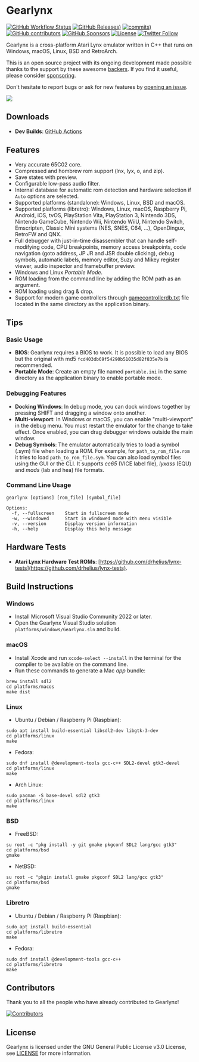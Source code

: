 # Gearlynx

[![GitHub Workflow Status](https://img.shields.io/github/actions/workflow/status/drhelius/Gearlynx/gearlynx.yml)](https://github.com/drhelius/Gearlynx/actions/workflows/gearlynx.yml)
[![GitHub Releases)](https://img.shields.io/github/v/tag/drhelius/Gearlynx?label=version)](https://github.com/drhelius/Gearlynx/releases)
[![commits)](https://img.shields.io/github/commit-activity/t/drhelius/Gearlynx)](https://github.com/drhelius/Gearlynx/commits/main)
[![GitHub contributors](https://img.shields.io/github/contributors/drhelius/Gearlynx)](https://github.com/drhelius/Gearlynx/graphs/contributors)
[![GitHub Sponsors](https://img.shields.io/github/sponsors/drhelius)](https://github.com/sponsors/drhelius)
[![License](https://img.shields.io/github/license/drhelius/Gearlynx)](https://github.com/drhelius/Gearlynx/blob/main/LICENSE)
[![Twitter Follow](https://img.shields.io/twitter/follow/drhelius)](https://x.com/drhelius)

Gearlynx is a cross-platform Atari Lynx emulator written in C++ that runs on Windows, macOS, Linux, BSD and RetroArch.

This is an open source project with its ongoing development made possible thanks to the support by these awesome [backers](backers.md). If you find it useful, please consider [sponsoring](https://github.com/sponsors/drhelius).

Don't hesitate to report bugs or ask for new features by [opening an issue](https://github.com/drhelius/Gearlynx/issues).

<img src="http://www.geardome.com/files/gearlynx/gearlynx_debug_06.png">

## Downloads

- **Dev Builds**: [GitHub Actions](https://github.com/drhelius/Gearlynx/actions/workflows/gearlynx.yml)

## Features

- Very accurate 65C02 core.
- Compressed and hombrew rom support (lnx, lyx, o, and zip).
- Save states with preview.
- Configurable low-pass audio filter.
- Internal database for automatic rom detection and hardware selection if `Auto` options are selected.
- Supported platforms (standalone): Windows, Linux, BSD and macOS.
- Supported platforms (libretro): Windows, Linux, macOS, Raspberry Pi, Android, iOS, tvOS, PlayStation Vita, PlayStation 3, Nintendo 3DS, Nintendo GameCube, Nintendo Wii, Nintendo WiiU, Nintendo Switch, Emscripten, Classic Mini systems (NES, SNES, C64, ...), OpenDingux, RetroFW and QNX.
- Full debugger with just-in-time disassembler that can handle self-modifying code, CPU breakpoints, memory access breakpoints, code navigation (goto address, JP JR and JSR double clicking), debug symbols, automatic labels, memory editor, Suzy and Mikey register viewer, audio inspector and framebuffer preview.
- Windows and Linux *Portable Mode*.
- ROM loading from the command line by adding the ROM path as an argument.
- ROM loading using drag & drop.
- Support for modern game controllers through [gamecontrollerdb.txt](https://github.com/mdqinc/SDL_GameControllerDB) file located in the same directory as the application binary.

## Tips

### Basic Usage
- **BIOS**: Gearlynx requires a BIOS to work. It is possible to load any BIOS but the original with md5 ```fcd403db69f54290b51035d82f835e7b``` is recommended.
- **Portable Mode**: Create an empty file named `portable.ini` in the same directory as the application binary to enable portable mode.

### Debugging Features
- **Docking Windows**: In debug mode, you can dock windows together by pressing SHIFT and dragging a window onto another.
- **Multi-viewport**: In Windows or macOS, you can enable "multi-viewport" in the debug menu. You must restart the emulator for the change to take effect. Once enabled, you can drag debugger windows outside the main window.
- **Debug Symbols**: The emulator automatically tries to load a symbol (.sym) file when loading a ROM. For example, for ```path_to_rom_file.rom``` it tries to load ```path_to_rom_file.sym```. You can also load symbol files using the GUI or the CLI. It supports *cc65* (VICE label file), *lyxass* (EQU) and *mads* (lab and hea) file formats.

### Command Line Usage
```
gearlynx [options] [rom_file] [symbol_file]

Options:
  -f, --fullscreen    Start in fullscreen mode
  -w, --windowed      Start in windowed mode with menu visible
  -v, --version       Display version information
  -h, --help          Display this help message
```

## Hardware Tests
- **Atari Lynx Hardware Test ROMs**: [https://github.com/drhelius/lynx-tests](https://github.com/drhelius/lynx-tests).

## Build Instructions

### Windows

- Install Microsoft Visual Studio Community 2022 or later.
- Open the Gearlynx Visual Studio solution `platforms/windows/Gearlynx.sln` and build.

### macOS

- Install Xcode and run `xcode-select --install` in the terminal for the compiler to be available on the command line.
- Run these commands to generate a Mac *app* bundle:

``` shell
brew install sdl2
cd platforms/macos
make dist
```

### Linux

- Ubuntu / Debian / Raspberry Pi (Raspbian):

``` shell
sudo apt install build-essential libsdl2-dev libgtk-3-dev
cd platforms/linux
make
```

- Fedora:

``` shell
sudo dnf install @development-tools gcc-c++ SDL2-devel gtk3-devel
cd platforms/linux
make
```

- Arch Linux:

``` shell
sudo pacman -S base-devel sdl2 gtk3
cd platforms/linux
make
```

### BSD

- FreeBSD:

``` shell
su root -c "pkg install -y git gmake pkgconf SDL2 lang/gcc gtk3"
cd platforms/bsd
gmake
```

- NetBSD:

``` shell
su root -c "pkgin install gmake pkgconf SDL2 lang/gcc gtk3"
cd platforms/bsd
gmake
```

### Libretro

- Ubuntu / Debian / Raspberry Pi (Raspbian):

``` shell
sudo apt install build-essential
cd platforms/libretro
make
```

- Fedora:

``` shell
sudo dnf install @development-tools gcc-c++
cd platforms/libretro
make
```

## Contributors

Thank you to all the people who have already contributed to Gearlynx!

[![Contributors](https://contrib.rocks/image?repo=drhelius/gearlynx)](https://github.com/drhelius/gearlynx/graphs/contributors)

## License

Gearlynx is licensed under the GNU General Public License v3.0 License, see [LICENSE](LICENSE) for more information.
